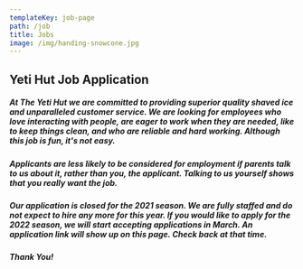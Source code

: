 ```yaml
---
templateKey: job-page
path: /job
title: Jobs
image: /img/handing-snowcone.jpg
---
```

## Yeti Hut Job Application

##### At The Yeti Hut we are committed to providing superior quality shaved ice and unparalleled customer service. We are looking for employees who love interacting with people, are eager to work when they are needed, like to keep things clean, and who are reliable and hard working. Although this job is fun, it's not easy.

##### Applicants are less likely to be considered for employment if parents talk to us about it, rather than you, the applicant. Talking to us yourself shows that you really want the job.

##### Our application is closed for the 2021 season. We are fully staffed and do not expect to hire any more for this year. If you would like to apply for the 2022 season, we will start accepting applications in March. An application link will show up on this page. Check back at that time.

##### Thank You!